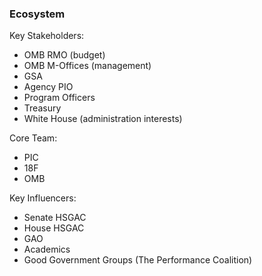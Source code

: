 ### Ecosystem

Key Stakeholders: 
- OMB RMO (budget)
- OMB M-Offices (management)
- GSA
- Agency PIO
- Program Officers
- Treasury
- White House (administration interests)

Core Team: 
- PIC
- 18F
- OMB

Key Influencers:
- Senate HSGAC
- House HSGAC
- GAO
- Academics
- Good Government Groups (The Performance Coalition)
 
